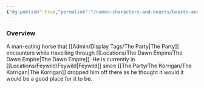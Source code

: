 ```yaml
---
{"dg-publish":true,"permalink":"/named-characters-and-beasts/beasts-and-animals/man-eating-horse/","tags":["NPC"]}
---
```



### Overview
A man-eating horse that [[Admin/Display Tags/The Party\|The Party]] encounters while travelling through [[Locations/The Dawn Empire/The Dawn Empire\|The Dawn Empire]]. He is currently in [[Locations/Feywild/Feywild\|Feywild]] since [[The Party/The Korrigan/The Korrigan\|The Korrigan]] dropped him off there as he thought it would it would be a good place for it to be.